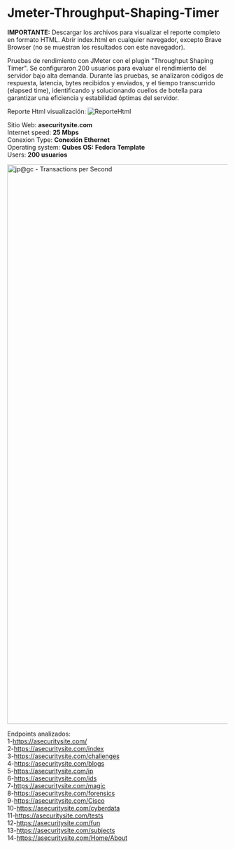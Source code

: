 # Jmeter-Throughput-Shaping-Timer

<p class="red-text"><strong>IMPORTANTE:</strong> Descargar los archivos para visualizar el reporte completo en formato HTML. Abrir index.html en cualquier navegador, excepto Brave Browser (no se muestran los resultados con este navegador).</p>

Pruebas de rendimiento con JMeter con el plugin "Throughput Shaping Timer".
Se configuraron 200 usuarios para evaluar el rendimiento del servidor bajo alta demanda. Durante las pruebas, 
se analizaron códigos de respuesta, latencia, bytes recibidos y enviados, y el tiempo transcurrido (elapsed time), 
identificando y solucionando cuellos de botella para garantizar una eficiencia y estabilidad óptimas del servidor.  


Reporte Html visualización:
![ReporteHtml](https://github.com/user-attachments/assets/554f7d23-c1c2-4ca2-8d9e-bed1f43fbc5f)


Sitio Web: **asecuritysite.com**  
Internet speed: **25 Mbps**  
Conexion Type: **Conexión Ethernet**  
Operating system: **Qubes OS: Fedora Template**  
Users: **200 usuarios**  


<img width="1280" alt="jp@gc - Transactions per Second" src="https://github.com/user-attachments/assets/2626ace4-e1c8-4610-a3b0-27cb58ef39a9" />  

Endpoints analizados:  
1-https://asecuritysite.com/  
2-https://asecuritysite.com/index  
3-https://asecuritysite.com/challenges  
4-https://asecuritysite.com/blogs  
5-https://asecuritysite.com/ip  
6-https://asecuritysite.com/ids  
7-https://asecuritysite.com/magic  
8-https://asecuritysite.com/forensics  
9-https://asecuritysite.com/Cisco  
10-https://asecuritysite.com/cyberdata  
11-https://asecuritysite.com/tests  
12-https://asecuritysite.com/fun  
13-https://asecuritysite.com/subjects  
14-https://asecuritysite.com/Home/About  
